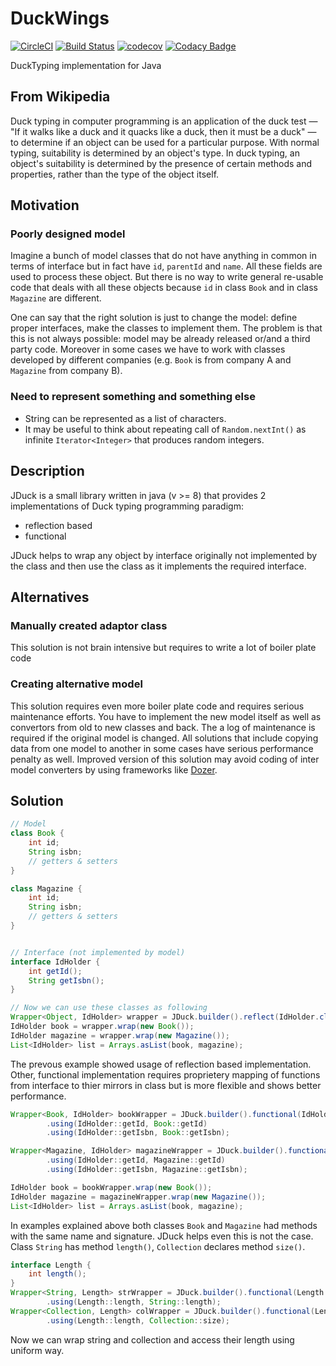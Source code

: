 # DuckWings 
[![CircleCI](https://circleci.com/gh/alexradzin/duckwings.svg?style=svg)](https://circleci.com/gh/alexradzin/duckwings)
[![Build Status](https://travis-ci.com/alexradzin/duckwings.svg?branch=master)](https://travis-ci.com/alexradzin/duckwings)
[![codecov](https://codecov.io/gh/alexradzin/enumus/branch/master/graph/badge.svg)](https://codecov.io/gh/alexradzin/duckwings)
[![Codacy Badge](https://api.codacy.com/project/badge/Grade/bd0a7e8fb5a2469d99d34dcca9a2fd94)](https://www.codacy.com/app/alexradzin/duckwings?utm_source=github.com&amp;utm_medium=referral&amp;utm_content=alexradzin/duckwings&amp;utm_campaign=Badge_Grade)

DuckTyping implementation for Java

## From Wikipedia
Duck typing in computer programming is an application of the duck test — 
"If it walks like a duck and it quacks like a duck, then it must be a duck" — 
to determine if an object can be used for a particular purpose. 
With normal typing, suitability is determined by an object's type. 
In duck typing, an object's suitability is determined by the presence of certain methods and properties, rather than the type of the object itself.

## Motivation
### Poorly designed model
Imagine a bunch of model classes that do not have anything in common in terms of interface but in fact have `id`, `parentId` and `name`. 
All these fields are used to process these object. But there is no way to write general re-usable code that deals with 
all these objects because `id` in class `Book` and in class `Magazine` are different.

One can say that the right solution is just to change the model: define proper interfaces, make the classes to implement them. 
The problem is that this is not always possible: model may be already released or/and a third party code. Moreover in some cases 
we have to work with classes developed by different companies (e.g. `Book` is from company A and `Magazine` from company B). 

### Need to represent something and something else
  * String can be represented as a list of characters.
  * It may be useful to think about repeating call of `Random.nextInt()` as infinite `Iterator<Integer>` that produces random integers.

## Description
JDuck is a small library written in java (v >= 8) that provides 2 implementations of Duck typing programming paradigm:
  * reflection based
  * functional

JDuck helps to wrap any object by interface originally not implemented by the class and then use the class as it implements the required interface. 

## Alternatives

### Manually created adaptor class
This solution is not brain intensive but requires to write a lot of boiler plate code

### Creating alternative model
This solution requires even more boiler plate code and requires serious maintenance efforts. You have to implement the new model
itself as well as convertors from old to new classes and back. The a log of maintenance is required if the original model is changed.
All solutions that include copying data from one model to another in some cases have serious performance penalty as well. 
Improved version of this solution may avoid coding of inter model converters by using frameworks like [Dozer](https://github.com/DozerMapper/dozer).

## Solution

```java
// Model
class Book {
    int id;
    String isbn;
    // getters & setters
}

class Magazine {
    int id;
    String isbn;
    // getters & setters
}


// Interface (not implemented by model)
interface IdHolder {
    int getId();
    String getIsbn();
}

// Now we can use these classes as following
Wrapper<Object, IdHolder> wrapper = JDuck.builder().reflect(IdHolder.class);
IdHolder book = wrapper.wrap(new Book());
IdHolder magazine = wrapper.wrap(new Magazine());
List<IdHolder> list = Arrays.asList(book, magazine);
```

The prevous example showed usage of reflection based implementation. Other, functional implementation requires proprietery mapping
of functions from interface to thier mirrors in class but is more flexible and shows better performance.

```java
Wrapper<Book, IdHolder> bookWrapper = JDuck.builder().functional(IdHolder.class, Book.class)
        .using(IdHolder::getId, Book::getId)
        .using(IdHolder::getIsbn, Book::getIsbn);

Wrapper<Magazine, IdHolder> magazineWrapper = JDuck.builder().functional(IdHolder.class, Magazine.class)
        .using(IdHolder::getId, Magazine::getId)
        .using(IdHolder::getIsbn, Magazine::getIsbn);

IdHolder book = bookWrapper.wrap(new Book());
IdHolder magazine = magazineWrapper.wrap(new Magazine());
List<IdHolder> list = Arrays.asList(book, magazine);
```

In examples explained above both classes `Book` and `Magazine` had methods with the same name and signature. JDuck helps even this is not the case. Class `String` has method `length()`, `Collection` declares method `size()`. 

```java
interface Length {
    int length();
}
Wrapper<String, Length> strWrapper = JDuck.builder().functional(Length.class, String.class)
        .using(Length::length, String::length);
Wrapper<Collection, Length> colWrapper = JDuck.builder().functional(Length.class, Collection.class)
        .using(Length::length, Collection::size);
```
Now we can wrap string and collection and access their length using uniform way. 
